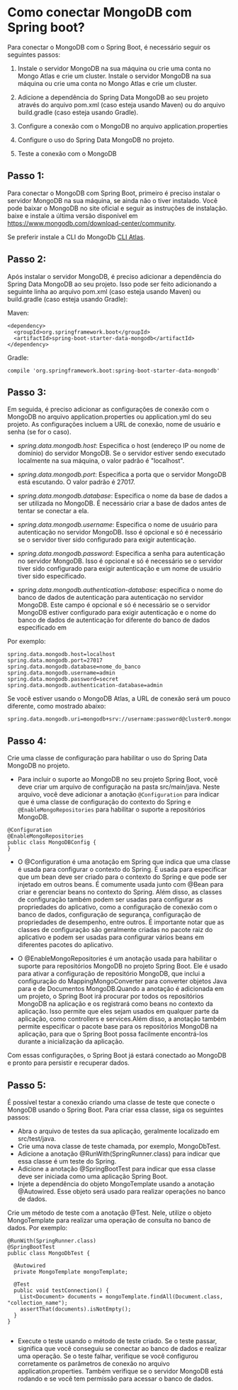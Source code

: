 # Como conectar MongoDB com Spring boot?

Para conectar o MongoDB com o Spring Boot, é necessário seguir os seguintes passos:

1. Instale o servidor MongoDB na sua máquina ou crie uma conta no Mongo Atlas e crie um cluster. Instale o servidor MongoDB na sua máquina ou crie uma conta no Mongo Atlas e crie um cluster. 

2. Adicione a dependência do Spring Data MongoDB ao seu projeto através do arquivo pom.xml (caso esteja usando Maven) ou do arquivo build.gradle (caso esteja usando Gradle).

3. Configure a conexão com o MongoDB no arquivo application.properties

4. Configure o uso do Spring Data MongoDB no projeto.

5. Teste a conexão com o MongoDB 

## Passo 1: 
Para conectar o MongoDB com Spring Boot, primeiro é preciso instalar o servidor MongoDB na sua máquina, se ainda não o tiver instalado. Você pode baixar o MongoDB no site oficial e seguir as instruções de instalação. baixe e instale a última versão disponível em https://www.mongodb.com/download-center/community. 

Se preferir instale a CLI do MongoDb [CLI Atlas](https://www.mongodb.com/try/download/compass).
## Passo 2: 
Após instalar o servidor MongoDB, é preciso adicionar a dependência do Spring Data MongoDB ao seu projeto. Isso pode ser feito adicionando a seguinte linha ao arquivo pom.xml (caso esteja usando Maven) ou build.gradle (caso esteja usando Gradle):

Maven:

```
<dependency>
  <groupId>org.springframework.boot</groupId>
  <artifactId>spring-boot-starter-data-mongodb</artifactId>
</dependency>
```

Gradle:

```
compile 'org.springframework.boot:spring-boot-starter-data-mongodb'
```
## Passo 3:

Em seguida, é preciso adicionar as configurações de conexão com o MongoDB no arquivo application.properties ou application.yml do seu projeto. As configurações incluem a URL de conexão, nome de usuário e senha (se for o caso). 

- _spring.data.mongodb.host_: Especifica o host (endereço IP ou nome de domínio) do servidor MongoDB. Se o servidor estiver sendo executado localmente na sua máquina, o valor padrão é "localhost".

- _spring.data.mongodb.port_: Especifica a porta que o servidor MongoDB está escutando. O valor padrão é 27017.

- _spring.data.mongodb.database_: Especifica o nome da base de dados a ser utilizada no MongoDB. É necessário criar a base de dados antes de tentar se conectar a ela.

- _spring.data.mongodb.username_: Especifica o nome de usuário para autenticação no servidor MongoDB. Isso é opcional e só é necessário se o servidor tiver sido configurado para exigir autenticação.

- _spring.data.mongodb.password_: Especifica a senha para autenticação no servidor MongoDB. Isso é opcional e só é necessário se o servidor tiver sido configurado para exigir autenticação e um nome de usuário tiver sido especificado.

- _spring.data.mongodb.authentication-database_: especifica o nome do banco de dados de autenticação para autenticação no servidor MongoDB. Este campo é opcional e só é necessário se o servidor MongoDB estiver configurado para exigir autenticação e o nome do banco de dados de autenticação for diferente do banco de dados especificado em 

Por exemplo:

```
spring.data.mongodb.host=localhost
spring.data.mongodb.port=27017
spring.data.mongodb.database=nome_do_banco
spring.data.mongodb.username=admin
spring.data.mongodb.password=secret
spring.data.mongodb.authentication-database=admin

```

Se você estiver usando o MongoDB Atlas, a URL de conexão será um pouco diferente, como mostrado abaixo:

```
spring.data.mongodb.uri=mongodb+srv://username:password@cluster0.mongodb.net/test

```
## Passo 4: 

Crie uma classe de configuração para habilitar o uso do Spring Data MongoDB no projeto.

- Para incluir o suporte ao MongoDB no seu projeto Spring Boot, você deve criar um arquivo de configuração na pasta src/main/java. Neste arquivo, você deve adicionar a anotação  `@Configuration` para indicar que é uma classe de configuração do contexto do Spring e `@EnableMongoRepositories` para habilitar o suporte a repositórios MongoDB.

```
@Configuration
@EnableMongoRepositories
public class MongoDBConfig {
}

```

- O @Configuration é uma anotação em Spring que indica que uma classe é usada para configurar o contexto do Spring. É usada para especificar que um bean deve ser criado para o contexto do Spring e que pode ser injetado em outros beans. É comumente usada junto com @Bean para criar e gerenciar beans no contexto do Spring. Além disso, as classes de configuração também podem ser usadas para configurar as propriedades do aplicativo, como a configuração de conexão com o banco de dados, configuração de segurança, configuração de propriedades de desempenho, entre outros. É importante notar que as classes de configuração são geralmente criadas no pacote raiz do aplicativo e podem ser usadas para configurar vários beans em diferentes pacotes do aplicativo.

- O @EnableMongoRepositories é um anotação usada para habilitar o suporte para repositórios MongoDB no projeto Spring Boot. Ele é usado para ativar a configuração de repositório MongoDB, que inclui a configuração do MappingMongoConverter para converter objetos Java para e de Documentos MongoDB.Quando a anotação é adicionada em um projeto, o Spring Boot irá procurar por todos os repositórios MongoDB na aplicação e os registrará como beans no contexto da aplicação. Isso permite que eles sejam usados em qualquer parte da aplicação, como controllers e services.Além disso, a anotação também permite especificar o pacote base para os repositórios MongoDB na aplicação, para que o Spring Boot possa facilmente encontrá-los durante a inicialização da aplicação.

Com essas configurações, o Spring Boot já estará conectado ao MongoDB e pronto para persistir e recuperar dados.

## Passo 5: 

É possível testar a conexão criando uma classe de teste que conecte o MongoDB usando o Spring Boot. Para criar essa classe, siga os seguintes passos:

- Abra o arquivo de testes da sua aplicação, geralmente localizado em src/test/java.
- Crie uma nova classe de teste chamada, por exemplo, MongoDbTest.
- Adicione a anotação @RunWith(SpringRunner.class) para indicar que essa classe é um teste do Spring.
- Adicione a anotação @SpringBootTest para indicar que essa classe deve ser iniciada como uma aplicação Spring Boot.
- Injete a dependência do objeto MongoTemplate usando a anotação @Autowired. Esse objeto será usado para realizar operações no banco de dados.

Crie um método de teste com a anotação @Test. Nele, utilize o objeto MongoTemplate para realizar uma operação de consulta no banco de dados. Por exemplo:


```
@RunWith(SpringRunner.class)
@SpringBootTest
public class MongoDbTest {
  
  @Autowired
  private MongoTemplate mongoTemplate;
  
  @Test
  public void testConnection() {
    List<Document> documents = mongoTemplate.findAll(Document.class, "collection_name");
    assertThat(documents).isNotEmpty();
  }
}


```
- Execute o teste usando o método de teste criado. Se o teste passar, significa que você conseguiu se conectar ao banco de dados e realizar uma operação. Se o teste falhar, verifique se você configurou corretamente os parâmetros de conexão no arquivo application.properties. Também verifique se o servidor MongoDB está rodando e se você tem permissão para acessar o banco de dados.

